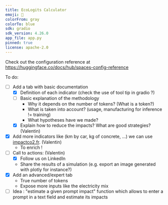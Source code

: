 ```yaml
---
title: EcoLogits Calculator
emoji: 🌱
colorFrom: gray
colorTo: blue
sdk: gradio
sdk_version: 4.26.0
app_file: app.py
pinned: true
license: apache-2.0
---
```


Check out the configuration reference at https://huggingface.co/docs/hub/spaces-config-reference


To do:

- [ ] Add a tab with basic documentation
    - [x] Definition of each indicator (check the use of tool tip in gradio ?)
    - [ ] Basic explanation of the methodology 
        - Why it depends on the number of tokens? (What is a token?)
        - What is taken into account? (usage, manufacturing for inference != training)
        - What hypotheses have we made?
    - [X] Explain how to reduce the impacts? What are good strategies? (Valentin)
- [X] Add more indicators like (km by car, kg of concrete, ...) we can use [impactco2.fr](https://impactco2.fr/). (Valentin)
    - To enrich !
- [ ] Call to actions: (Valentin) 
    - [X] Follow us on LinkedIn
    - Share the results of a simulation (e.g. export an image generated with plotly for instance?)
- [x] Add an advanced/expert tab
    - True number of tokens
    - Expose more inputs like the electricity mix
- [ ] Idea : "estimate a given prompt impact" function which allows to enter a prompt in a text field and estimate its impacts